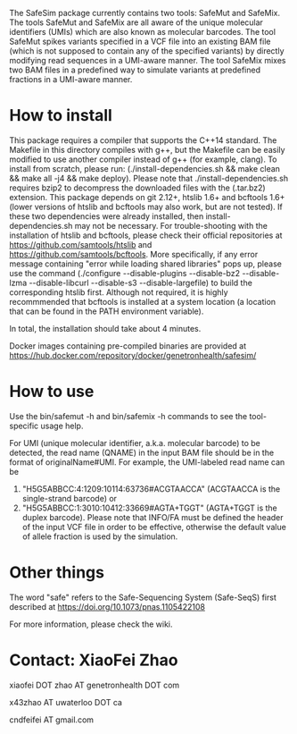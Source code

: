 The SafeSim package currently contains two tools: SafeMut and SafeMix.
The tools SafeMut and SafeMix are all aware of the unique molecular identifiers (UMIs) which are also known as molecular barcodes. 
The tool SafeMut spikes variants specified in a VCF file into an existing BAM file (which is not supposed to contain any of the specified variants) by directly modifying read sequences in a UMI-aware manner. 
The tool SafeMix mixes two BAM files in a predefined way to simulate variants at predefined fractions in a UMI-aware manner. 

# How to install

This package requires a compiler that supports the C++14 standard.
The Makefile in this directory compiles with g++, but the Makefile can be easily modified to use another compiler instead of g++ (for example, clang).
To install from scratch, please run: (./install-dependencies.sh && make clean && make all -j4 && make deploy). 
Please note that ./install-dependencies.sh requires bzip2 to decompress the downloaded files with the (.tar.bz2) extension.
This package depends on git 2.12+, htslib 1.6+ and bcftools 1.6+ (lower versions of htslib and bcftools may also work, but are not tested).
If these two dependencies were already installed, then install-dependencies.sh may not be necessary.
For trouble-shooting with the installation of htslib and bcftools, please check their official repositories at https://github.com/samtools/htslib and https://github.com/samtools/bcftools.
More specifically, if any error message containing "error while loading shared libraries" pops up, please use the command (./configure --disable-plugins --disable-bz2 --disable-lzma --disable-libcurl --disable-s3 --disable-largefile) to build the corresponding htslib first.
Although not required, it is highly recommmended that bcftools is installed at a system location (a location that can be found in the PATH environment variable).

In total, the installation should take about 4 minutes.

Docker images containing pre-compiled binaries are provided at https://hub.docker.com/repository/docker/genetronhealth/safesim/

# How to use

Use the bin/safemut -h and bin/safemix -h commands to see the tool-specific usage help.

For UMI (unique molecular identifier, a.k.a. molecular barcode) to be detected, the read name (QNAME) in the input BAM file should be in the format of originalName#UMI.
For example, the UMI-labeled read name can be
 1. "H5G5ABBCC:4:1209:10114:63736#ACGTAACCA" (ACGTAACCA is the single-strand barcode) or 
 2. "H5G5ABBCC:1:3010:10412:33669#AGTA+TGGT" (AGTA+TGGT is the duplex barcode).
Please note that INFO/FA must be defined the header of the input VCF file in order to be effective, otherwise the default value of allele fraction is used by the simulation. 

# Other things

The word "safe" refers to the Safe-Sequencing System (Safe-SeqS) first described at https://doi.org/10.1073/pnas.1105422108 

For more information, please check the wiki.


# Contact: XiaoFei Zhao

xiaofei DOT zhao AT genetronhealth DOT com

x43zhao AT uwaterloo DOT ca

cndfeifei AT gmail.com
